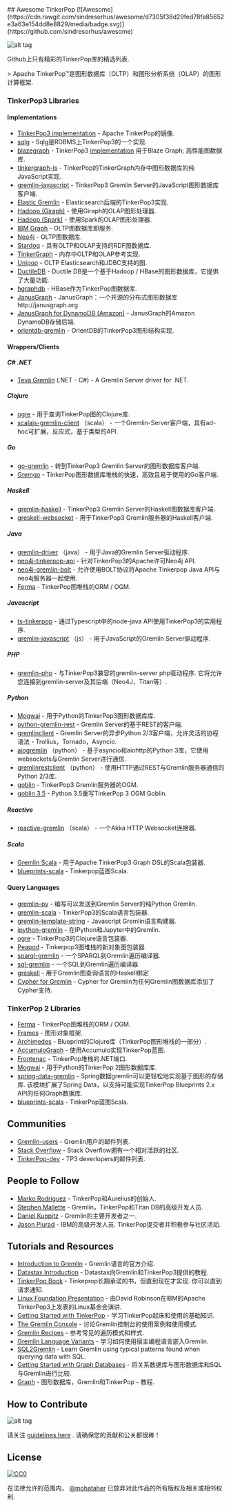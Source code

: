 <div class="github-widget" data-repo="mohataher/awesome-tinkerpop"></div>
<script async src="https://pagead2.googlesyndication.com/pagead/js/adsbygoogle.js"></script><ins class="adsbygoogle" style="display:block" data-ad-client="ca-pub-6890694312814945" data-ad-slot="5473692530" data-ad-format="auto"  data-full-width-responsive="true"></ins><script>(adsbygoogle = window.adsbygoogle || []).push({});</script>
## Awesome TinkerPop [![Awesome](https://cdn.rawgit.com/sindresorhus/awesome/d7305f38d29fed78fa85652e3a63e154dd8e8829/media/badge.svg)](https://github.com/sindresorhus/awesome)

![alt tag](https://raw.githubusercontent.com/mohataher/awesome-tinkerpop/master/tinkerpop-splash.png)


Github上只有精彩的TinkerPop库的精选列表.

&gt; Apache TinkerPop™是图形数据库（OLTP）和图形分析系统（OLAP）的图形计算框架.


### <A NAME="tinkerpop3"></A>TinkerPop3 Libraries
#### <A NAME="tinkerpop3-implementations"></A>Implementations
* [TinkerPop3 implementation](https://github.com/apache/tinkerpop) -  Apache TinkerPop的镜像.
* [sqlg](https://github.com/pietermartin/sqlg) -  Sqlg是RDBMS上TinkerPop3的一个实现.
* [blazegraph](https://github.com/blazegraph/database) -  TinkerPop3 [implementation](https://github.com/blazegraph/tinkerpop3)  用于Blaze Graph;  高性能图数据库.
* [tinkergraph-js](https://github.com/jbmusso/tinkergraph-js) -  TinkerPop的TinkerGraph内存中图形数据库的纯JavaScript实现.
* [gremlin-javascript](https://github.com/jbmusso/gremlin-javascript) -  TinkerPop3 Gremlin Server的JavaScript图形数据库客户端.
* [Elastic Gremlin](https://github.com/rmagen/elastic-gremlin) -  Elasticsearch后端的TinkerPop3实现.
* [Hadoop (Giraph)](http://tinkerpop.apache.org/docs/current/reference/#giraphgraphcomputer) - 使用Giraph的OLAP图形处理器.
* [Hadoop (Spark)](http://tinkerpop.apache.org/docs/current/reference/#sparkgraphcomputer) - 使用Spark的OLAP图形处理器.
* [IBM Graph](https://console.ng.bluemix.net/catalog/services/ibm-graph/) -  OLTP图数据库即服务.
* [Neo4j](http://tinkerpop.apache.org/docs/currentg/#neo4j-gremlin) -  OLTP图数据库.
* [Stardog](http://stardog.com/) - 具有OLTP和OLAP支持的RDF图数据库.
* [TinkerGraph](http://tinkerpop.apache.org/docs/current/reference/#tinkergraph-gremlin) - 内存中OLTP和OLAP参考实现.
* [Unipop](https://github.com/rmagen/unipop) -  OLTP Elasticsearch和JDBC支持的图.
* [DuctileDB](https://github.com/PureSolTechnologies/DuctileDB) -  Ductile DB是一个基于Hadoop / HBase的图形数据库，它提供了大量功能.
* [hgraphdb](https://github.com/rayokota/hgraphdb) -  HBase作为TinkerPop图数据库.
* [JanusGraph](https://github.com/JanusGraph/janusgraph) -  JanusGraph：一个开源的分布式图形数据库http://janusgraph.org 
* [JanusGraph for DynamoDB (Amazon)](https://github.com/awslabs/dynamodb-janusgraph-storage-backend) -  JanusGraph的Amazon DynamoDB存储后端.
* [orientdb-gremlin](https://github.com/orientechnologies/orientdb-gremlin) -  OrientDB的TinkerPop3图形结构实现.


#### <A NAME="wrappers"></A>Wrappers/Clients
##### C# .NET
*   [Teva Gremlin](https://www.nuget.org/packages/Teva.Common.Data.Gremlin/) (.NET - C#) - A Gremlin Server driver for .NET.

##### Clojure
* [ogre](https://github.com/clojurewerkz/ogre) - 用于查询TinkerPop图的Clojure库.
* [scalajs-gremlin-client](https://github.com/viagraphs/scalajs-gremlin-client) （scala） - 一个Gremlin-Server客户端，具有ad-hoc可扩展，反应式，基于类型的API.

##### Go
* [go-gremlin](https://github.com/go-gremlin/gremlin) - 转到TinkerPop3 Gremlin Server的图形数据库客户端.
* [Gremgo](https://github.com/qasaur/gremgo) -  TinkerPop图形数据库堆栈的快速，高效且易于使用的Go客户端.

##### Haskell
* [gremlin-haskell](https://github.com/nakaji-dayo/gremlin-haskell) -  TinkerPop3 Gremlin Server的Haskell图数据库客户端.
* [greskell-websocket](https://github.com/debug-ito/greskell) - 用于TinkerPop3 Gremlin服务器的Haskell客户端.

##### Java
* [gremlin-driver](http://tinkerpop.apache.org/docs/current/reference/#connecting-via-java) （java） - 用于Java的Gremlin Server驱动程序.
* [neo4j-tinkerpop-api](https://github.com/neo4j-contrib/neo4j-tinkerpop-api) - 针对TinkerPop3的Apache许可Neo4j API.
* [neo4j-gremlin-bolt](https://github.com/SteelBridgeLabs/neo4j-gremlin-bolt) - 允许使用BOLT协议将Apache Tinkerpop Java API与neo4j服务器一起使用.
* [Ferma](https://github.com/Syncleus/Ferma) -  TinkerPop图堆栈的ORM / OGM.

##### Javascript
* [ts-tinkerpop](https://github.com/RedSeal-co/ts-tinkerpop) - 通过Typescript中的node-java API使用TinkerPop3的实用程序.
* [gremlin-javascript](https://github.com/jbmusso/gremlin-javascript) （js） - 用于JavaScript的Gremlin Server驱动程序.

##### PHP
* [gremlin-php](https://github.com/PommeVerte/gremlin-php)   - 与TinkerPop3兼容的gremlin-server php驱动程序.  它将允许您连接到gremlin-server及其后端（Neo4J，Titan等）.

##### Python
* [Mogwai](https://github.com/platinummonkey/mogwai) - 用于Python的TinkerPop3图形数据库库.
* [python-gremlin-rest](https://github.com/windj007/python-gremlin-rest) -  Gremlin Server的基于REST的客户端.
* [gremlinclient](https://github.com/davebshow/gremlinclient) -  Gremlin Server的异步Python 2/3客户端，允许灵活的协程语法 -  Trollius，Tornado，Asyncio.
* [aiogremlin](https://github.com/davebshow/aiogremlin) （python） - 基于asyncio和aiohttp的Python 3库，它使用websockets与Gremlin Server进行通信.
* [gremlinrestclient](http://gremlinrestclient.readthedocs.org/en/latest/) （python） - 使用HTTP通过REST与Gremlin服务器通信的Python 2/3库.
* [goblin](https://github.com/ZEROFAIL/goblin) -  TinkerPop3 Gremlin服务器的OGM.
* [goblin 3.5](https://github.com/davebshow/goblin) -  Python 3.5重写TinkerPop 3 OGM Goblin.

##### Reactive
* [reactive-gremlin](https://github.com/coreyauger/reactive-gremlin) （scala） - 一个Akka HTTP Websocket连接器.

##### Scala
* [Gremlin Scala](https://github.com/mpollmeier/gremlin-scala) - 用于Apache TinkerPop3 Graph DSL的Scala包装器.
* [blueprints-scala](https://github.com/anvie/blueprints-scala) -  Tinkerpop蓝图Scala.

#### <A NAME="qlang"></A>Query Languages
* [gremlin-py](https://github.com/emehrkay/gremlinpy) - 编写可以发送到Gremlin Server的纯Python Gremlin.
* [gremlin-scala](https://github.com/mpollmeier/gremlin-scala) -  TinkerPop3的Scala语言包装器.
* [gremlin-template-string](https://github.com/jbmusso/gremlin-template-string) -  Javascript Gremlin语言构建器.
* [ipython-gremlin](https://github.com/davebshow/ipython-gremlin) - 在IPython和Jupyter中的Gremlin.
* [ogre](http://ogre.clojurewerkz.org/) -  TinkerPop3的Clojure语言包装器.
* [Peapod](https://github.com/bayofmany/peapod) -  Tinkerpop3图堆栈的新对象图包装器.
* [sparql-gremlin](https://github.com/dkuppitz/sparql-gremlin) - 一个SPARQL到Gremlin遍历编译器.
* [sql-gremlin](https://github.com/twilmes/sql-gremlin) - 一个SQL到Gremlin遍历编译器.
* [greskell](https://github.com/debug-ito/greskell) - 用于Gremlin图查询语言的Haskell绑定
* [Cypher for Gremlin](https://github.com/opencypher/cypher-for-gremlin) -  Cypher for Gremlin为任何Gremlin图数据库添加了Cypher支持.

### <A NAME="tinkerpop2"></A>TinkerPop 2 Libraries
* [Ferma](https://github.com/Syncleus/Ferma) -  TinkerPop图堆栈的ORM / OGM.
* [Frames](https://github.com/tinkerpop/frames) - 图形对象框架.
* [Archimedes](https://github.com/clojurewerkz/archimedes) -  Blueprint的Clojure库（TinkerPop图形堆栈的一部分）.
* [AccumuloGraph](https://github.com/JHUAPL/AccumuloGraph) - 使用Accumulo实现TinkerPop蓝图.
* [Frontenac](https://github.com/Loupi/Frontenac) -  TinkerPop堆栈的.NET端口.
* [Mogwai](https://github.com/platinummonkey/mogwai) - 用于Python的TinkerPop 2图形数据库库.
* [spring-data-gremlin](https://github.com/gjrwebber/spring-data-gremlin)   -  Spring数据gremlin可以更轻松地实现基于图形的存储库.  该模块扩展了Spring Data，以支持可能实现TinkerPop Blueprints 2.x API的任何Graph数据库.
* [blueprints-scala](https://github.com/anvie/blueprints-scala) -  TinkerPop蓝图Scala.

## <A NAME="communites"></A>Communities
* [Gremlin-users](https://groups.google.com/forum/#!forum/gremlin-users) -  Gremlin用户的邮件列表.
* [Stack Overflow](http://stackoverflow.com/questions/tagged/tinkerpop3) -  Stack Overflow拥有一个相对活跃的社区.
* [TinkerPop-dev](http://mail-archives.apache.org/mod_mbox/incubator-tinkerpop-dev/) -  TP3 deverlopers的邮件列表.

## <A NAME="people-to-follow"></A>People to Follow 
* [Marko Rodriguez](https://markorodriguez.com/) -  TinkerPop和Aurelius的创始人.
* [Stephen Mallette](https://twitter.com/spmallette?lang=en-gb) -  Gremlin，TinkerPop和Titan DB的高级开发人员.
* [Daniel Kuppitz](https://about.me/daniel.kuppitz) -  Gremlin的主要开发者之一.
* [Jason Plurad](https://github.com/pluradj)   -  IBM的高级开发人员.  TinkerPop提交者并积极参与社区活动.

## <A NAME="tutorials-and-resources"></A>Tutorials and Resources
* [Introduction to Gremlin](http://tinkerpop.apache.org/gremlin.html) -  Gremlin语言的官方介绍.
* [Datastax Introduction](https://academy.datastax.com/resources/getting-started-tinkerpop-and-gremlin) -  Datastax向Gremlin和TinkerPop3提供的教程.
* [TinkerPop Book](http://www.tinkerpopbook.com/)   -  Tinkeprop长期承诺的书，但直到现在才实现.  你可以直到请求通知.
* [Linux Foundation Presentation](http://events.linuxfoundation.org/sites/events/files/slides/ApacheCon2015TinkerPop3.pdf) - 由David Robinson在IBM的Apache TinkerPop3上发表的Linux基金会演讲.
* [Getting Started with TinkerPop](http://tinkerpop.apache.org/docs/current/tutorials/getting-started/) - 学习TinkerPop起床和使用的基础知识.
* [The Gremlin Console](http://tinkerpop.apache.org/docs/current/tutorials/the-gremlin-console/) - 讨论Gremlin控制台的使用案例和使用模式.
* [Gremlin Recipes](http://tinkerpop.apache.org/docs/3.2.1-SNAPSHOT/recipes/) - 参考常见的遍历模式和样式.
* [Gremlin Language Variants](http://tinkerpop.apache.org/docs/3.2.1-SNAPSHOT/tutorials/gremlin-language-variants/) - 学习如何使用宿主编程语言嵌入Gremlin.
* [SQL2Gremlin](http://sql2gremlin.com/) - Learn Gremlin using typical patterns found when querying data with SQL.
* [Getting Started with Graph Databases](https://academy.datastax.com/demos/getting-started-graph-databases) - 将关系数据库与图形数据库和SQL与Gremlin进行比较.
* [Graph](https://github.com/krlawrence/graph) - 图形数据库，Gremlin和TinkerPop  - 教程.


## <A NAME="contributing"></A>How to Contribute
![alt tag](https://raw.githubusercontent.com/mohataher/awesome-tinkerpop/master/awesome-tinkerpop.jpg)

请关注 [guidelines here](https://github.com/mohataher/awesome-tinkerpop/blob/master/contributing.md) .  请确保您的贡献和公关都很棒！

## <A NAME="license"></A>License
[![CC0](https://licensebuttons.net/p/zero/1.0/88x31.png)](http://creativecommons.org/publicdomain/zero/1.0/)

在法律允许的范围内， [@mohataher](https://github.com/mohataher) 已放弃对此作品的所有版权及相关或相邻权利.

